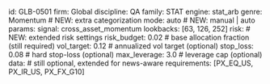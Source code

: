 id: GLB-0501
firm: Global
discipline: QA
family: STAT
engine: stat_arb
genre: Momentum          # NEW: extra categorization
mode: auto               # NEW: manual | auto
params:
  signal: cross_asset_momentum
  lookbacks: [63, 126, 252]
risk:                    # NEW: extended risk settings
  risk_budget: 0.02      # base allocation fraction (still required)
  vol_target: 0.12       # annualized vol target (optional)
  stop_loss: 0.08        # hard stop-loss (optional)
  max_leverage: 3.0      # leverage cap (optional)
data:                    # still optional, extended for news-aware
  requirements: [PX_EQ_US, PX_IR_US, PX_FX_G10]